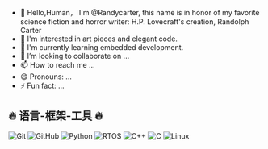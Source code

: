 - 👋 Hello,Human， I'm @Randycarter, this name is in honor of my favorite science fiction and horror writer: H.P. Lovecraft's creation, Randolph Carter
- 👀 I'm interested in art pieces and elegant code.
- 🌱 I'm currently learning embedded development.
- 💞️ I’m looking to collaborate on ...
- 📫 How to reach me ...
- 😄 Pronouns: ...
- ⚡ Fun fact: ...

<!---
Randycarteronion/Randycarteronion is a ✨ special ✨ repository because its `README.md` (this file) appears on your GitHub profile.
You can click the Preview link to take a look at your changes.
--->
## 🔥 语言-框架-工具 🔥
![Git](https://img.shields.io/badge/-Git-F05032?style=flat-square&logo=git&logoColor=white)
![GitHub](https://img.shields.io/badge/-GitHub-181717?style=flat-square&logo=github&logoColor=white)
![Python](https://img.shields.io/badge/-Python-3776AB?style=flat-square&logo=python&logoColor=white)
![RTOS](https://img.shields.io/badge/-RTOS-F7DF1E?style=flat-square&logo=RTOS&logoColor=black)
![C++](https://img.shields.io/badge/-C++-00599C?style=flat-square&logo=c%2B%2B&logoColor=white)
![C](https://img.shields.io/badge/-C-00599C?style=flat-square&logo=c%2B%2B&logoColor=white)
![Linux](https://img.shields.io/badge/-Linux-00599C?style=flat-square&logo=LINUX%2B%2B&logoColor=white)


